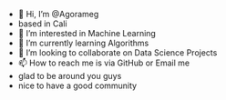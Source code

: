 - 👋 Hi, I’m @Agorameg
- based in Cali
- 👀 I’m interested in Machine Learning
- 🌱 I’m currently learning Algorithms
- 💞️ I’m looking to collaborate on Data Science Projects
- 📫 How to reach me is via GitHub or Email me
- glad to be around you guys
- nice to have a good community

<!---
Agorameg/Agorameg is a ✨ special ✨ repository because its `README.md` (this file) appears on your GitHub profile.
You can click the Preview link to take a look at your changes.
--->
